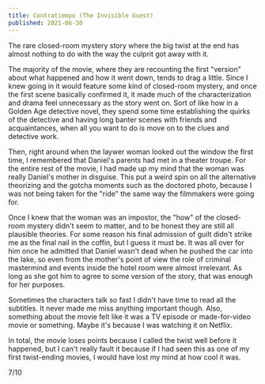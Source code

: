 ```yaml
---
title: Contratiempo (The Invisible Guest)
published: 2021-06-30
---
```


The rare closed-room mystery story where the big twist at the end has almost nothing to do with the way the culprit got away with it.

The majority of the movie, where they are recounting the first "version" about what happened and how it went down, tends to drag a little. Since I knew going in it would feature some kind of closed-room mystery, and once the first scene basically confirmed it, it made much of the characterization and drama feel unnecessary as the story went on. Sort of like how in a Golden Age detective novel, they spend some time establishing the quirks of the detective and having long banter scenes with friends and acquaintances, when all you want to do is move on to the clues and detective work.

Then, right around when the laywer woman looked out the window the first time, I remembered that Daniel's parents had met in a theater troupe. For the entire rest of the movie, I had made up my mind that the woman was really Daniel's mother in disguise. This put a weird spin on all the alternative theorizing and the gotcha moments such as the doctored photo, because I was not being taken for the "ride" the same way the filmmakers were going for.

Once I knew that the woman was an impostor, the "how" of the closed-room mystery didn't seem to matter, and to be honest they are still all plausible theories. For some reason his final admission of guilt didn't strike me as the final nail in the coffin, but I guess it must be. It was all over for him once he admitted that Daniel wasn't dead when he pushed the car into the lake, so even from the mother's point of view the role of criminal mastermind and events inside the hotel room were almost irrelevant. As long as she got him to agree to some version of the story, that was enough for her purposes.

Sometimes the characters talk so fast I didn't have time to read all the subtitles. It never made me miss anything important though. Also, something about the movie felt like it was a TV episode or made-for-video movie or something. Maybe it's because I was watching it on Netflix.

In total, the movie loses points because I called the twist well before it happened, but I can't really fault it because if I had seen this as one of my first twist-ending movies, I would have lost my mind at how cool it was.

7/10

